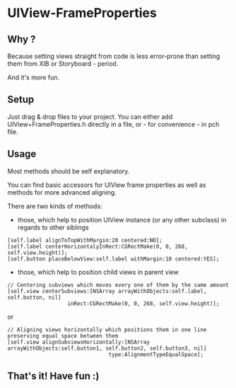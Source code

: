 UIView-FrameProperties
======================

Why ?
-----

Because setting views straight from code is less error-prone than setting them from XIB or Storyboard - period.

And it's more fun.

Setup
-------

Just drag & drop files to your project.
You can either add UIView+FrameProperties.h directly in a file, or - for convenience - in pch file.

Usage
------

Most methods should be self explanatory.

You can find basic accessors for UIView frame properties as well as methods for more advanced aligning.

There are two kinds of methods:
* those, which help to position UIView instance (or any other subclass) in regards to other siblings

<pre><code>[self.label alignToTopWithMargin:20 centered:NO];
[self.label centerHorizontalyInRect:CGRectMake(0, 0, 268, self.view.height)];
[self.button placeBelowView:self.label withMargin:10 centered:YES];
</code></pre>

* those, which help to position child views in parent view

<pre><code>// Centering subviews which moves every one of them by the same amount
[self.view centerSubviews:[NSArray arrayWithObjects:self.label, self.button, nil] 
                   inRect:CGRectMake(0, 0, 268, self.view.height)];
</code></pre>

or

<pre><code>// Aligning views horizontally which positions them in one line preserving equal space between them
[self.view alignSubviewsHorizontally:[NSArray arrayWithObjects:self.button1, self.button2, self.button3, nil] 
                                type:AlignmentTypeEqualSpace];
</code></pre>


That's it! Have fun :)
----



